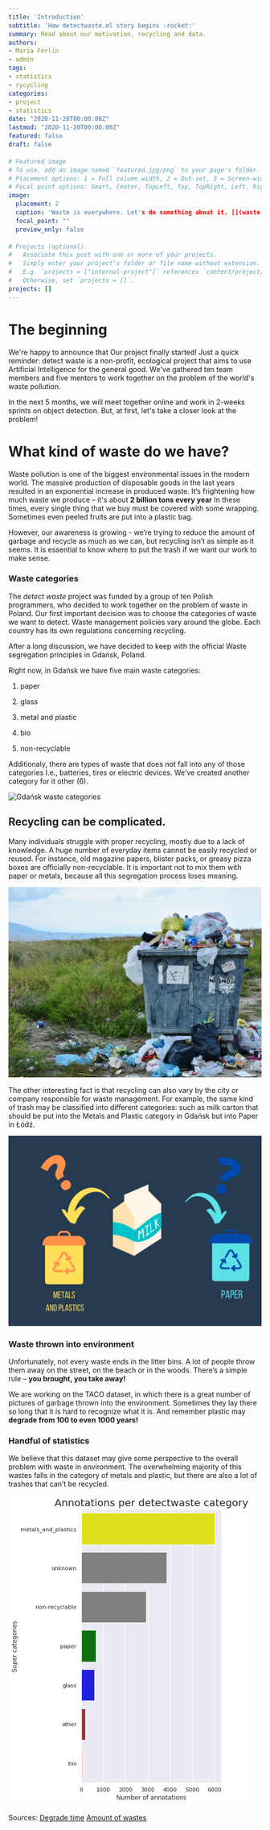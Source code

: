 ```yaml
---
title: 'Introduction'
subtitle: 'How detectwaste.ml story begins :rocket:'
summary: Read about our motivation, recycling and data.
authors:
- Maria Ferlin
- admin
tags:
- statistics
- rycycling
categories:
- project
- statistics
date: "2020-11-20T00:00:00Z"
lastmod: "2020-11-20T00:00:00Z"
featured: false
draft: false

# Featured image
# To use, add an image named `featured.jpg/png` to your page's folder.
# Placement options: 1 = Full column width, 2 = Out-set, 3 = Screen-width
# Focal point options: Smart, Center, TopLeft, Top, TopRight, Left, Right, BottomLeft, Bottom, BottomRight
image:
  placement: 2
  caption: 'Waste is everywhere. Let's do something about it. [](waste.png)'
  focal_point: ""
  preview_only: false

# Projects (optional).
#   Associate this post with one or more of your projects.
#   Simply enter your project's folder or file name without extension.
#   E.g. `projects = ["internal-project"]` references `content/project/deep-learning/index.md`.
#   Otherwise, set `projects = []`.
projects: []
---
```


# The beginning

We're happy to announce that Our project finally started! Just a quick reminder: detect waste is a non-profit, ecological project that aims to use Artificial Intelligence for the general good. We've gathered ten team members and five mentors to work together on the problem of the world's waste pollution.

In the next 5 months, we will meet together online and work in 2-weeks sprints on object detection. But, at first, let's take a closer look at the problem!

# What kind of waste do we have?

Waste pollution is one of the biggest environmental issues in the modern world. The massive production of disposable goods in the last years resulted in an exponential increase in produced waste. It’s frightening how much waste we produce – it's about **2 billion tons every year** In these times, every single thing that we buy must be covered with some wrapping. Sometimes even peeled fruits are put into a plastic bag.

However, our awareness is growing - we’re trying to reduce the amount of garbage and recycle as much as we can, but recycling isn’t as simple as it seems. It is essential to know where to put the trash if we want our work to make sense.

### Waste categories

The *detect waste* project was funded by a group of ten Polish programmers, who decided to work together on the problem of waste in Poland. Our first important decision was to choose the categories of waste we want to detect. Waste management policies vary around the globe. Each country has its own regulations concerning recycling.

After a long discussion, we have decided to keep with the official Waste segregation principles in Gdańsk, Poland.

Right now, in Gdańsk we have five main waste categories:

1. paper

2. glass

3. metal and plastic

4. bio

5. non-recyclable

Additionaly, there are types of waste that does not fall into any of those categories I.e., batteries, tires or electric devices. We’ve created another category for it other (6).

![Gdańsk waste categories](https://detectwaste.ml/waste-categories/waste-gdansk.jpg)

## Recycling can be complicated.

Many individuals struggle with proper recycling, mostly due to a lack of knowledge. A huge number of everyday items cannot be easily recycled or reused. For instance, old magazine papers, blister packs, or greasy pizza boxes are officially non-recyclable. It is important not to mix them with paper or metals, because all this segregation process loses meaning.

![](waste.png)

The other interesting fact is that recycling can also vary by the city or company responsible for waste management. For example, the same kind of trash may be classified into different categories: such as milk carton that should be put into the Metals and Plastic category in Gdańsk but into Paper in Łódź.

![](milk.png)

### Waste thrown into environment

Unfortunately, not every waste ends in the litter bins. A lot of people throw them away on the street, on the beach or in the woods. There’s a simple rule – **you brought, you take away!**

We are working on the TACO dataset, in which there is a great number of pictures of garbage thrown into the environment. Sometimes they lay there so long that it is hard to recognize what it is. And remember plastic may **degrade from 100 to even 1000 years!**

### Handful of statistics

We believe that this dataset may give some perspective to the overall problem with waste in environment. The overwhelming majority of this wastes falls in the category of metals and plastic, but there are also a lot of trashes that can’t be recycled.

![](annotations_per_category.png)

Sources: 
[Degrade time](https://esbud.pl/zycie-smieci-jak-dlugo-rozkladaja-sie-odpady/)
[Amount of wastes](https://odpady.net.pl/2020/09/23/smieci-to-ogromny-problem-naszych-czasow-jak-walczy-sie-z-nim-w-polsce-i-na-swiecie/)
